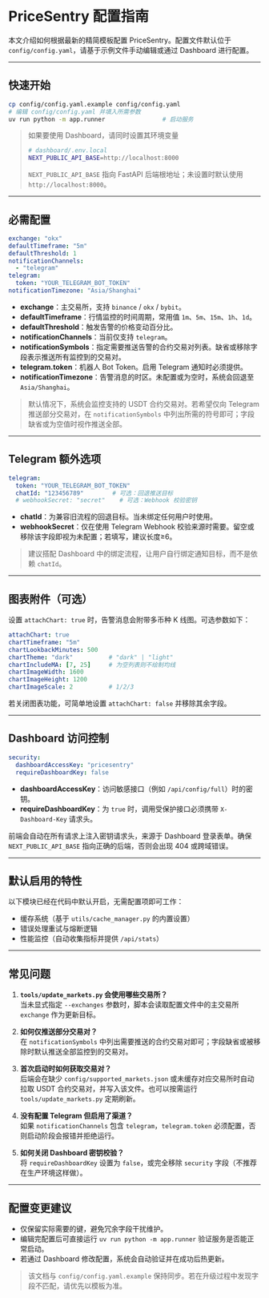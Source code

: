 # PriceSentry 配置指南

本文介绍如何根据最新的精简模板配置 PriceSentry。配置文件默认位于 `config/config.yaml`，请基于示例文件手动编辑或通过 Dashboard 进行配置。

---

## 快速开始

```bash
cp config/config.yaml.example config/config.yaml
# 编辑 config/config.yaml 并填入所需参数
uv run python -m app.runner                # 启动服务
```

> 如果要使用 Dashboard，请同时设置其环境变量
>
> ```bash
> # dashboard/.env.local
> NEXT_PUBLIC_API_BASE=http://localhost:8000
> ```
>
> `NEXT_PUBLIC_API_BASE` 指向 FastAPI 后端根地址；未设置时默认使用 `http://localhost:8000`。

---

## 必需配置

```yaml
exchange: "okx"
defaultTimeframe: "5m"
defaultThreshold: 1
notificationChannels:
  - "telegram"
telegram:
  token: "YOUR_TELEGRAM_BOT_TOKEN"
notificationTimezone: "Asia/Shanghai"
```

- **exchange**：主交易所，支持 `binance` / `okx` / `bybit`。
- **defaultTimeframe**：行情监控的时间周期，常用值 `1m`、`5m`、`15m`、`1h`、`1d`。
- **defaultThreshold**：触发告警的价格变动百分比。
- **notificationChannels**：当前仅支持 `telegram`。
- **notificationSymbols**：指定需要推送告警的合约交易对列表。缺省或移除字段表示推送所有监控到的交易对。
- **telegram.token**：机器人 Bot Token。启用 Telegram 通知时必须提供。
- **notificationTimezone**：告警消息的时区。未配置或为空时，系统会回退至 `Asia/Shanghai`。

> 默认情况下，系统会监控支持的 USDT 合约交易对。若希望仅向 Telegram 推送部分交易对，在 `notificationSymbols` 中列出所需的符号即可；字段缺省或为空值时视作推送全部。

---

## Telegram 额外选项

```yaml
telegram:
  token: "YOUR_TELEGRAM_BOT_TOKEN"
  chatId: "123456789"        # 可选：回退推送目标
  # webhookSecret: "secret"    # 可选：Webhook 校验密钥
```

- **chatId**：为兼容旧流程的回退目标。当未绑定任何用户时使用。
- **webhookSecret**：仅在使用 Telegram Webhook 校验来源时需要。留空或移除该字段即视为未配置；若填写，建议长度≥6。

> 建议搭配 Dashboard 中的绑定流程，让用户自行绑定通知目标，而不是依赖 `chatId`。

---

## 图表附件（可选）

设置 `attachChart: true` 时，告警消息会附带多币种 K 线图。可选参数如下：

```yaml
attachChart: true
chartTimeframe: "5m"
chartLookbackMinutes: 500
chartTheme: "dark"          # "dark" | "light"
chartIncludeMA: [7, 25]     # 为空列表则不绘制均线
chartImageWidth: 1600
chartImageHeight: 1200
chartImageScale: 2          # 1/2/3
```

若关闭图表功能，可简单地设置 `attachChart: false` 并移除其余字段。

---

## Dashboard 访问控制

```yaml
security:
  dashboardAccessKey: "pricesentry"
  requireDashboardKey: false
```

- **dashboardAccessKey**：访问敏感接口（例如 `/api/config/full`）时的密钥。
- **requireDashboardKey**：为 `true` 时，调用受保护接口必须携带 `X-Dashboard-Key` 请求头。

前端会自动在所有请求上注入密钥请求头，来源于 Dashboard 登录表单。确保 `NEXT_PUBLIC_API_BASE` 指向正确的后端，否则会出现 404 或跨域错误。

---

## 默认启用的特性

以下模块已经在代码中默认开启，无需配置项即可工作：

- 缓存系统（基于 `utils/cache_manager.py` 的内置设置）
- 错误处理重试与熔断逻辑
- 性能监控（自动收集指标并提供 `/api/stats`）

---

## 常见问题

1. **`tools/update_markets.py` 会使用哪些交易所？**  
   当未显式指定 `--exchanges` 参数时，脚本会读取配置文件中的主交易所 `exchange` 作为更新目标。

2. **如何仅推送部分交易对？**  
   在 `notificationSymbols` 中列出需要推送的合约交易对即可；字段缺省或被移除时默认推送全部监控到的交易对。

3. **首次启动时如何获取交易对？**  
   后端会在缺少 `config/supported_markets.json` 或未缓存对应交易所时自动拉取 USDT 合约交易对，并写入该文件。也可以按需运行 `tools/update_markets.py` 定期刷新。

4. **没有配置 Telegram 但启用了渠道？**  
   如果 `notificationChannels` 包含 `telegram`，`telegram.token` 必须配置，否则启动阶段会报错并拒绝运行。

5. **如何关闭 Dashboard 密钥校验？**  
   将 `requireDashboardKey` 设置为 `false`，或完全移除 `security` 字段（不推荐在生产环境这样做）。

---

## 配置变更建议

- 仅保留实际需要的键，避免冗余字段干扰维护。
- 编辑完配置后可直接运行 `uv run python -m app.runner` 验证服务是否能正常启动。
- 若通过 Dashboard 修改配置，系统会自动验证并在成功后热更新。

> 该文档与 `config/config.yaml.example` 保持同步。若在升级过程中发现字段不匹配，请优先以模板为准。
